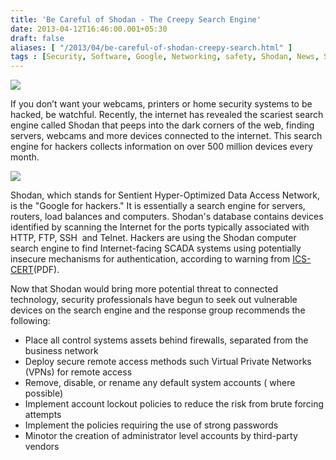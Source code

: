```yaml
---
title: 'Be Careful of Shodan - The Creepy Search Engine'
date: 2013-04-12T16:46:00.001+05:30
draft: false
aliases: [ "/2013/04/be-careful-of-shodan-creepy-search.html" ]
tags : [Security, Software, Google, Networking, safety, Shodan, News, Search engine, Servers]
---
```


[![](http://1.bp.blogspot.com/-GxOewWUHMC0/UWfs0D2C5zI/AAAAAAAAA2g/N8ZY79P8ohM/s640/Shodan+Banner.JPG)](http://1.bp.blogspot.com/-GxOewWUHMC0/UWfs0D2C5zI/AAAAAAAAA2g/N8ZY79P8ohM/s1600/Shodan+Banner.JPG)

  

If you don’t want your webcams, printers or home security systems to be hacked, be watchful. Recently, the internet has revealed the scariest search engine called Shodan that peeps into the dark corners of the web, finding servers, webcams and more devices connected to the internet. This search engine for hackers collects information on over 500 million devices every month.

[![](http://1.bp.blogspot.com/-1Lkp0izpUcY/UWfs74IZ8YI/AAAAAAAAA2o/yDFNXAh2t-8/s1600/shodan.jpg)](http://1.bp.blogspot.com/-1Lkp0izpUcY/UWfs74IZ8YI/AAAAAAAAA2o/yDFNXAh2t-8/s1600/shodan.jpg)

  

Shodan, which stands for Sentient Hyper-Optimized Data Access Network, is the "Google for hackers." It is essentially a search engine for servers, routers, load balances and computers. Shodan's database contains devices identified by scanning the Internet for the ports typically associated with HTTP, FTP, SSH  and Telnet. Hackers are using the Shodan computer search engine to find Internet-facing SCADA systems using potentially insecure mechanisms for authentication, according to warning from [ICS-CERT](http://www.us-cert.gov/control_systems/pdf/ICS-Alert-10-301-01.pdf)(PDF).

  

Now that Shodan would bring more potential threat to connected technology, security professionals have begun to seek out vulnerable devices on the search engine and the response group recommends the following:

*   Place all control systems assets behind firewalls, separated from the business network
*   Deploy secure remote access methods such Virtual Private Networks (VPNs) for remote access
*   Remove, disable, or rename any default system accounts ( where possible)
*   Implement account lockout policies to reduce the risk from brute forcing attempts
*   Implement the policies requiring the use of strong passwords
*   Minotor the creation of administrator level accounts by third-party vendors